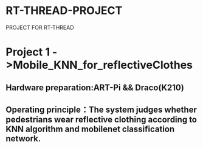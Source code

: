 # RT-THREAD-PROJECT
PROJECT FOR RT-THREAD
# Project 1 ->Mobile_KNN_for_reflectiveClothes 
  ## Hardware preparation:ART-Pi && Draco(K210) 
  ## Operating principle：The system judges whether pedestrians wear reflective clothing according to KNN algorithm and mobilenet classification network.
